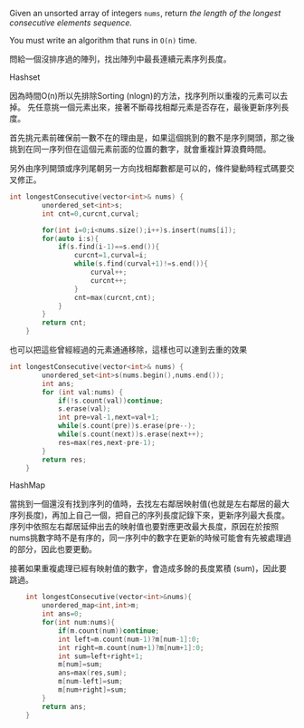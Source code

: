 Given an unsorted array of integers `nums`, return _the length of the longest consecutive elements sequence._

You must write an algorithm that runs in `O(n)` time.


問給一個沒排序過的陣列，找出陣列中最長連續元素序列長度。



Hashset

因為時間O(n)所以先排除Sorting (nlogn)的方法，找序列所以重複的元素可以去掉。
先任意挑一個元素出來，接著不斷尋找相鄰元素是否存在，最後更新序列長度。

首先挑元素前確保前一數不在的理由是，如果這個挑到的數不是序列開頭，那之後挑到在同一序列但在這個元素前面的位置的數字，就會重複計算浪費時間。

另外由序列開頭或序列尾朝另一方向找相鄰數都是可以的，條件變動時程式碼要交叉修正。

```cpp
int longestConsecutive(vector<int>& nums) {
        unordered_set<int>s;
        int cnt=0,curcnt,curval;

        for(int i=0;i<nums.size();i++)s.insert(nums[i]);
        for(auto i:s){
            if(s.find(i-1)==s.end()){
                curcnt=1,curval=i;
                while(s.find(curval+1)!=s.end()){
                    curval++;
                    curcnt++;
                }
                cnt=max(curcnt,cnt);
            }
        }
        return cnt;
    }

```

也可以把這些曾經經過的元素通通移除，這樣也可以達到去重的效果

```cpp
int longestConsecutive(vector<int>& nums) {
        unordered_set<int>s(nums.begin(),nums.end());
        int ans;
        for (int val:nums) {
            if(!s.count(val))continue;
            s.erase(val);
            int pre=val-1,next=val+1;
            while(s.count(pre))s.erase(pre--);
            while(s.count(next))s.erase(next++);
            res=max(res,next-pre-1);
        }
        return res;
    }
```

HashMap

當挑到一個還沒有找到序列的值時，去找左右鄰居映射值(也就是左右鄰居的最大序列長度)，再加上自己一個，把自己的序列長度記錄下來，更新序列最大長度。
序列中依照左右鄰居延伸出去的映射值也要對應更改最大長度，原因在於按照nums挑數字時不是有序的，同一序列中的數字在更新的時候可能會有先被處理過的部分，因此也要更動。

接著如果重複處理已經有映射值的數字，會造成多餘的長度累積 (sum)，因此要跳過。
```cpp
	int longestConsecutive(vector<int>&nums){
        unordered_map<int,int>m;
        int ans=0;
        for(int num:nums){
            if(m.count(num))continue;
            int left=m.count(num-1)?m[num-1]:0;
            int right=m.count(num+1)?m[num+1]:0;
            int sum=left+right+1;
            m[num]=sum;
            ans=max(res,sum);
            m[num-left]=sum;
            m[num+right]=sum;
        }
        return ans;
    }
```